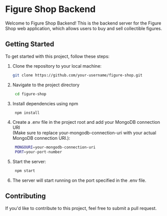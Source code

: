 # Figure Shop Backend

Welcome to Figure Shop Backend! This is the backend server for the Figure Shop web application, which allows users to buy and sell collectible figures.

## Getting Started

To get started with this project, follow these steps:

1. Clone the repository to your local machine:
   ```bash
   git clone https://github.com/your-username/figure-shop.git

2. Navigate to the project directory
   ```bash
    cd figure-shop

3. Install dependencies using npm
   ```bash
    npm install

4. Create a .env file in the project root and add your MongoDB connection URI  
   (Make sure to replace your-mongodb-connection-uri with your actual MongoDB connection URI.):
   ```bash
    MONGOURI=your-mongodb-connection-uri
    PORT=your-port-number

5. Start the server:
   ```bash
    npm start

6. The server will start running on the port specified in the .env file.

## Contributing
If you'd like to contribute to this project, feel free to submit a pull request.
